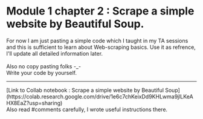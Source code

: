 # Module 1 chapter 2 : Scrape a simple website by Beautiful Soup.
For now I am just pasting a simple code which I taught in my TA sessions and this is sufficient to learn about Web-scraping basics. Use it as refrence, I'll update all detailed information later.
<br>
<br>
Also no copy pasting folks -_- <br> Write your code by yourself.
<hr>
[Link to Collab notebook : Scrape a simple website by Beautiful Soup](https://colab.research.google.com/drive/1e6c7chKeixDd9KHLwma9jlLKeAHX8EaZ?usp=sharing)
<br>
Also read #comments carefully, I wrote useful instructions there.
